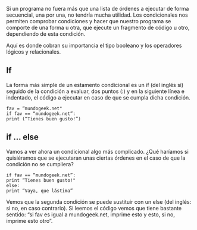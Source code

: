 Si un programa no fuera más que una lista de órdenes a ejecutar de forma
secuencial, una por una, no tendría mucha utilidad. Los condicionales nos
permiten comprobar condiciones y hacer que nuestro programa se comporte de
una forma u otra, que ejecute un fragmento de código u otro, dependiendo de
esta condición.

Aquí es donde cobran su importancia el tipo booleano y los operadores lógicos
y relacionales.

## If
La forma más simple de un estamento condicional es un if (del inglés
si) seguido de la condición a evaluar, dos puntos (:) y en la siguiente
línea e indentado, el código a ejecutar en caso de que se cumpla dicha
condición.

    fav = “mundogeek.net"
    if fav == “mundogeek.net”:
    print (“Tienes buen gusto!”)
    
## if ... else
Vamos a ver ahora un condicional algo más complicado. ¿Qué haríamos si
quisiéramos que se ejecutaran unas ciertas órdenes en el caso de que la
condición no se cumpliera?

    if fav == “mundogeek.net”:
    print “Tienes buen gusto!"
    else:
    print “Vaya, que lástima”
    
Vemos que la segunda condición se puede sustituir con un else (del inglés: si
no, en caso contrario). Si leemos el código vemos que tiene bastante sentido: “si
fav es igual a mundogeek.net, imprime esto y esto, si no, imprime esto otro”.
    
